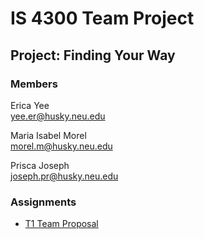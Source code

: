 # IS 4300 Team Project

## Project: Finding Your Way

### Members
Erica Yee  
yee.er@husky.neu.edu

Maria Isabel Morel  
morel.m@husky.neu.edu

Prisca Joseph  
joseph.pr@husky.neu.edu

### Assignments
* [T1 Team Proposal](assignments/T1-JosephMorelYee.pdf)
